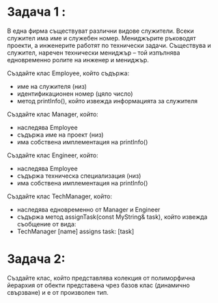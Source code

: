 # Задача 1 :
В една фирма съществуват различни видове служители. Всеки служител има име и служебен номер. Мениджърите ръководят проекти, а инженерите работят по технически задачи. Съществува и служител, наречен технически мениджър – той изпълнява едновременно ролите на инженер и мениджър.

Създайте клас Employee, който съдържа:

* име на служителя (низ)
* идентификационен номер (цяло число)
* метод printInfo(), който извежда информацията за служителя

Създайте клас Manager, който:

* наследява Employee
* съдържа име на проект (низ)
* има собствена имплементация на printInfo()

Създайте клас Engineer, който:

* наследява Employee
* съдържа техническа специализация (низ)
* има собствена имплементация на printInfo()

Създайте клас TechManager, който:

* наследява едновременно от Manager и Engineer
* съдържа метод assignTask(const MyString& task), който извежда съобщение от вида:
* TechManager [name] assigns task: [task]

# Задача 2:
Създайте клас, който представлява колекция от полиморфична йерархия от обекти представена чрез базов клас (динамично свързване) и е от произволен тип.


